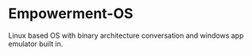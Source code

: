 # Empowerment-OS
Linux based OS with binary architecture conversation and windows app emulator built in.
